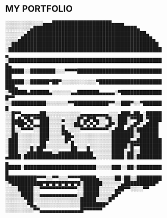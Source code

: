 # MY PORTFOLIO
░░░░░░░░░░░░▄▄▄███████████████████▄▄▄▄
░░░░░░░░▄█████████████████████████████████▄
░░░░░░▄██████████████████████████████████████▄
░░░░▄██████████████████████████████████████████▄
░░███████████████████████████████████████████████
░█████████████████████████████████████████████████▄
░██████████████████████████████████████████████████▄
██████░░████████░░░▀▀▀▀█████████████████████████████
██████░░██████▀██▀░░░░░░░░░░░▀███████████████████████▄
░▀█████▄██████▄░░░░░░▄▄███████▄▄▄▄▄░▀██████████████▀▀
░░███████████░░░░░░░▀▀███████████▀▀░░███▀░░▀███████
░░█▀▀▄▄▄▄▄▄██░░░░░░░░░░░▄▄▄▄▄▄▄▄▄░░░▄███▄██▄░█████
░░█▄█▄▀█▄▀▀███░░░░▄░░░░█▀▄█▀█▄░░▀█░░███░▀▀██░▀████
░░█▀██▀▄▀▄▄███░░░░▄░░░██▄▀▄▀▄▀░░▄█▀░██▀░▄█▀░▄████
░░█░░▀▀▀▀░░███░░░░█▄░░░░▀▀▀▀▀▀▀▀▀░▄███▄██░███████
░░██░░░░░░░███░░░░▀██▄░░░░░░░░░░░░███████░░██████
░███░░░░░░░██▀░░░░░█▀▄░░░░░░░░░░░░██████▄▄████████
░███░░░░▄░▄██░░░░░░░░█▄░░░▄░░░░░░░█████░█▀▀███████
░███░░░▄█▄██▄▄▄░░▄▄▄▄██▄▄▄█▄░░░░░░████░▄█░░███████
▄████░██████████████████████▄░░░░░████░██░████████▄
█████░███████████████████████░░░░░███░░██░█████████
██████████▀▀▀░░▀▀░░░▀▀▀▀█████▄░░░░░██░██░░████████
░▀██████████▀█▀█▀█▀█▀█▀█░██████░░░░░░▄██████████▀
░░░░█████░░▀▀▀▀▀▀▀▀▀▀▀▀░░█████░░░░░▄██▀▀░░░░▀▀
░░░░░████░░▄▄▄▄▄▄▄▄▄▄▄▄░░█████░░░░▄█▀
░░░░░░▀██░░░░░░░░░░░░░░░█████░░░░█▀
░░░░░░░▀█▄░░░░░░░░░░░░░░████████▀
░░░░░░░░░▀▀▄▄▄▄▄▄▄▄▄▄▄▄▄█▀▀▀▀▀▀
